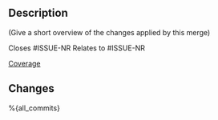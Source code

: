 ## Description
(Give a short overview of the changes applied by this merge)

Closes #ISSUE-NR
Relates to #ISSUE-NR

[Coverage](https://git-ce.rwth-aachen.de/cpm/coincar/software/graph_based_planning/-/jobs/artifacts/%{source_branch}/browse/tests/coverage/htmlReport?job=test)

## Changes
%{all_commits}